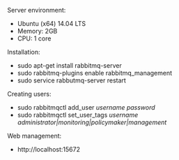 Server environment:
- Ubuntu (x64) 14.04 LTS
- Memory: 2GB
- CPU: 1 core

Installation:
- sudo apt-get install rabbitmq-server
- sudo rabbitmq-plugins enable rabbitmq_management
- sudo service rabbutmq-server restart

Creating users:
- sudo rabbitmqctl add_user *username* *password*
- sudo rabbitmqctl set_user_tags *username* *administrator|monitoring|policymaker|management*

Web management:
- http://localhost:15672
